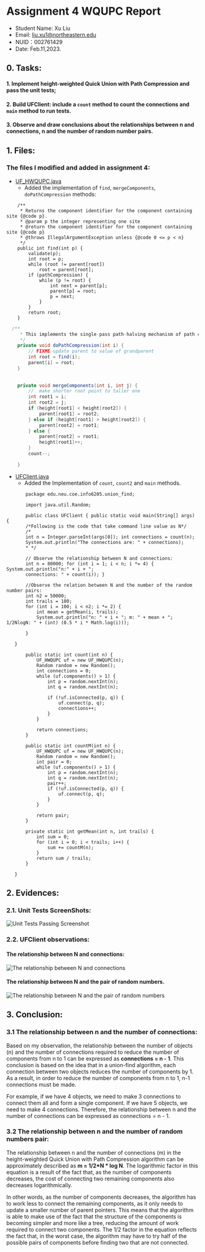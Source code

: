# Assignment 4 WQUPC Report

- Student Name: Xu Liu
- Email: liu.xu1@northeastern.edu
- NUID：002761429
- Date: Feb.11,2023.


## 0. Tasks:

#### 1. Implement height-weighted Quick Union with Path Compression and pass the unit tests;
#### 2. Build UFClient: include a  `count` method to count the connections and `main` method to run tests.
#### 3. Observe and draw conclusions about the relationships between n and connections, n and the number of random number pairs.

## 1. Files:

###  The files I modified and added in assignment 4:

- [UF_HWQUPC.java](/src/main/java/edu/neu/coe/info6205/union_find/UF_HWQUPC.java)
    - Added the implementation of `find`, `mergeComponents`, `doPathCompression`
      methods:
```
    /**
     * Returns the component identifier for the component containing site {@code p}.
     * @param p the integer representing one site
     * @return the component identifier for the component containing site {@code p}
     * @throws IllegalArgumentException unless {@code 0 <= p < n}
     */
    public int find(int p) {
        validate(p);
        int root = p;
        while (root != parent[root])
            root = parent[root];
        if (pathCompression) {
            while (p != root) {
                int next = parent[p];
                parent[p] = root;
                p = next;
            }
        }
        return root;
    }
```
```java 
  /**
     * This implements the single-pass path-halving mechanism of path compression
     */
    private void doPathCompression(int i) {
        // FIXME update parent to value of grandparent
        int root = find(i);
        parent[i] = root;
    }
    
    
    private void mergeComponents(int i, int j) {
        //  make shorter root point to taller one
        int root1 = i;
        int root2 = j;
        if (height[root1] < height[root2]) {
            parent[root1] = root2;
        } else if (height[root1] > height[root2]) {
            parent[root2] = root1;
        } else {
            parent[root2] = root1;
            height[root1]++;
        }
        count--;

    }
```

- [UFClient.java](/src/main/java/edu/neu/coe/info6205/union_find/UFClient.java)
    - Added the Implementation of `count`, `count2` and `main` methods.

 ```
        package edu.neu.coe.info6205.union_find;
        
        import java.util.Random;
        
        public class UFClient { public static void main(String[] args) { 
        /*Following is the code that take command line value as N*/ 
        /*
        int n = Integer.parseInt(args[0]); int connections = count(n);
        System.out.println("The connections are: " + connections);
        * */
        
        // Observe the relationship between N and connections:
        int n = 80000; for (int i = 1; i < n; i *= 4) { System.out.println("n:" + i + ";
        connections: " + count(i)); }

        //Observe the relation between N and the number of the random number pairs:
        int n2 = 50000;
        int trails = 100;
        for (int i = 100; i < n2; i *= 2) {
            int mean = getMean(i, trails);
            System.out.println("n: " + i + "; m: " + mean + "; 1/2NlogN: " + (int) (0.5 * i * Math.log(i)));

        }

    }

        public static int count(int n) {
            UF_HWQUPC uf = new UF_HWQUPC(n);
            Random random = new Random();
            int connections = 0;
            while (uf.components() > 1) {
                int p = random.nextInt(n);
                int q = random.nextInt(n);
    
                if (!uf.isConnected(p, q)) {
                    uf.connect(p, q);
                    connections++;
                }
            }
    
            return connections;
        }
    
        public static int countM(int n) {
            UF_HWQUPC uf = new UF_HWQUPC(n);
            Random random = new Random();
            int pair = 0;
            while (uf.components() > 1) {
                int p = random.nextInt(n);
                int q = random.nextInt(n);
                pair++;
                if (!uf.isConnected(p, q)) {
                    uf.connect(p, q);
                }
            }
    
            return pair;
        }
    
        private static int getMean(int n, int trails) {
            int sum = 0;
            for (int i = 0; i < trails; i++) {
                sum += countM(n);
            }
            return sum / trails;
        }
    
    }

```
## 2. Evidences:

### 2.1. Unit Tests ScreenShots:

![Unit Tests Passing Screenshot](/src/main/resources/screen_shots/UF_Unit_Tests.png)

### 2.2. UFClient observations:

#### The relationship between N and connections:

![The relationship between N and connections](/src/main/resources/screen_shots/relations_N_Connections.png)

#### The relationship between N and the pair of random numbers.

![The relationship between N and the pair of random numbers](/src/main/resources/screen_shots/relations_N_m.png)

## 3. Conclusion:

### 3.1 The relationship between n and the number of connections:

Based on my observation, the relationship between the number of objects (n) and the number of connections
required to reduce the number of components from n to 1 can be expressed as
**connections = n - 1**. This conclusion is based on the idea that in a union-find
algorithm, each connection between two objects reduces the number of components
by 1. As a result, in order to reduce the number of components from n to 1, n-1
connections must be made.

For example, if we have 4 objects, we need to make 3 connections to connect them
all and form a single component. If we have 5 objects, we need to make 4
connections. Therefore, the relationship between n and the number of connections
can be expressed as connections = n - 1.

### 3.2 The relationship between n and the number of random numbers pair:

The relationship between n and the number of connections (m) in the
height-weighted Quick Union with Path Compression algorithm can be approximately
described as **m = 1/2*N * log N**. The logarithmic factor in this equation is a
result of the fact that, as the number of components decreases, the cost of
connecting two remaining components also decreases logarithmically.

In other words, as the number of components decreases, the algorithm has to work
less to connect the remaining components, as it only needs to update a smaller
number of parent pointers. This means that the algorithm is able to make use of
the fact that the structure of the components is becoming simpler and more like
a tree, reducing the amount of work required to connect two components. The 1/2
factor in the equation reflects the fact that, in the worst case, the algorithm
may have to try half of the possible pairs of components before finding two that
are not connected.
